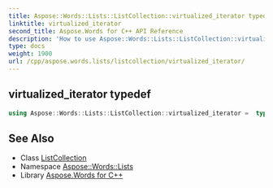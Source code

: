 ```yaml
---
title: Aspose::Words::Lists::ListCollection::virtualized_iterator typedef
linktitle: virtualized_iterator
second_title: Aspose.Words for C++ API Reference
description: 'How to use Aspose::Words::Lists::ListCollection::virtualized_iterator typedef of Aspose::Words::Lists::ListCollection class in C++.'
type: docs
weight: 1900
url: /cpp/aspose.words.lists/listcollection/virtualized_iterator/
---
```

## virtualized_iterator typedef




```cpp
using Aspose::Words::Lists::ListCollection::virtualized_iterator =  typename iterator_holder_type::virtualized_iterator
```

## See Also

* Class [ListCollection](../)
* Namespace [Aspose::Words::Lists](../../)
* Library [Aspose.Words for C++](../../../)

